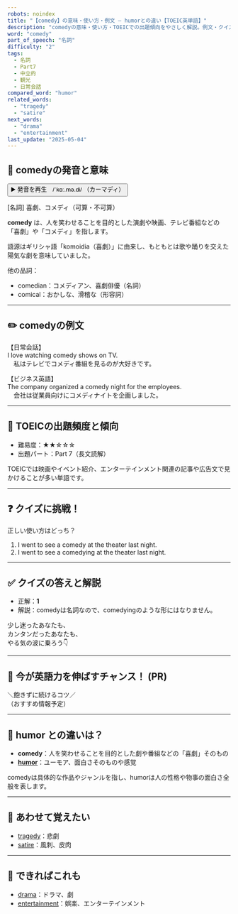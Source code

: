 ```yaml
---
robots: noindex
title: "【comedy】の意味・使い方・例文 ― humorとの違い【TOEIC英単語】"
description: "comedyの意味・使い方・TOEICでの出題傾向をやさしく解説。例文・クイズ付きでhumorとの違いもわかりやすく学べます。"
word: "comedy"
part_of_speech: "名詞"
difficulty: "2"
tags:
  - 名詞
  - Part7
  - 中立的
  - 観光
  - 日常会話
compared_word: "humor"
related_words:
  - "tragedy"
  - "satire"
next_words:
  - "drama"
  - "entertainment"
last_update: "2025-05-04"
---
```


## 🔰 comedyの発音と意味

<button class="play-audio" onclick="playTTS('comedy')">
  <span class="play-audio-main">
    ▶️ 発音を再生　/ˈkɑː.mə.di/
  </span>
  <span class="play-audio-sub">
    （カーマディ）
  </span>
</button>

[名詞] 喜劇、コメディ（可算・不可算）

**comedy** は、人を笑わせることを目的とした演劇や映画、テレビ番組などの「喜劇」や「コメディ」を指します。

語源はギリシャ語「komoidia（喜劇）」に由来し、もともとは歌や踊りを交えた陽気な劇を意味していました。

他の品詞：  
- comedian：コメディアン、喜劇俳優（名詞）
- comical：おかしな、滑稽な（形容詞）

---

## ✏️ comedyの例文

【日常会話】  
I love watching comedy shows on TV.  
　私はテレビでコメディ番組を見るのが大好きです。

【ビジネス英語】  
The company organized a comedy night for the employees.  
　会社は従業員向けにコメディナイトを企画しました。

---

## 🎯 TOEICの出題頻度と傾向

- 難易度：★★☆☆☆
- 出題パート：Part 7（長文読解）

TOEICでは映画やイベント紹介、エンターテインメント関連の記事や広告文で見かけることが多い単語です。

---

## ❓ クイズに挑戦！

正しい使い方はどっち？

1. I went to see a comedy at the theater last night.  
2. I went to see a comedying at the theater last night.

---

## ✅ クイズの答えと解説

- 正解：**1**
- 解説：comedyは名詞なので、comedyingのような形にはなりません。

少し迷ったあなたも、  
カンタンだったあなたも、  
やる気の波に乗ろう👇️

---

## 🚀 今が英語力を伸ばすチャンス！ (PR)

<div class="info-center">
＼飽きずに続けるコツ／<br>  
（おすすめ情報予定）
</div>

---

## 🤔  humor との違いは？

- **comedy**：人を笑わせることを目的とした劇や番組などの「喜劇」そのもの
- **[humor](/word/humor)**：ユーモア、面白さそのものや感覚

comedyは具体的な作品やジャンルを指し、humorは人の性格や物事の面白さ全般を表します。

---

## 🧩 あわせて覚えたい

- [tragedy](/word/tragedy)：悲劇
- [satire](/word/satire)：風刺、皮肉

---

## 📖 できればこれも

- [drama](/word/drama)：ドラマ、劇
- [entertainment](/word/entertainment)：娯楽、エンターテインメント

<!-- cvid: aid37_bid27 -->
